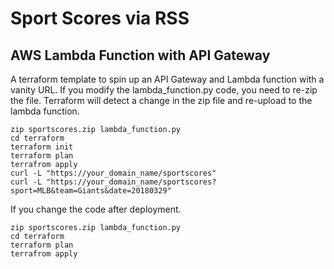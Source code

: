 # Sport Scores via RSS
## AWS Lambda Function with API Gateway

A terraform template to spin up an API Gateway and Lambda function with a vanity URL.
If you modify the lambda_function.py code, you need to re-zip the file. Terraform will detect a change in the zip file and re-upload to the lambda function. 

```
zip sportscores.zip lambda_function.py
cd terraform
terraform init
terraform plan
terrafrom apply
curl -L "https://your_domain_name/sportscores"
curl -L "https://your_domain_name/sportscores?sport=MLB&team=Giants&date=20180329"
```

If you change the code after deployment.
```
zip sportscores.zip lambda_function.py
cd terraform
terraform plan
terrafrom apply
```